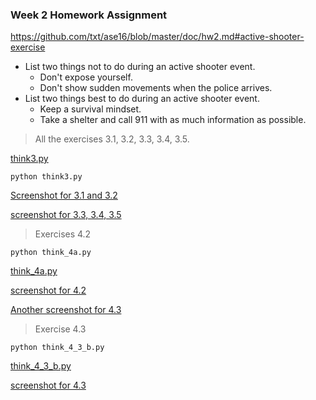 ### Week 2 Homework Assignment

https://github.com/txt/ase16/blob/master/doc/hw2.md#active-shooter-exercise

* List two things not to do during an active shooter event.
    * Don't expose yourself.
    * Don't show sudden movements when the police arrives.
* List two things best to do during an active shooter event.
    * Keep a survival mindset.
    * Take a shelter and call 911 with as much information as possible.

> All the exercises 3.1, 3.2, 3.3, 3.4, 3.5.

[think3.py](https://github.com/rpotluri12/ase16groupi/blob/master/code/2/think3.py)

`python think3.py`

[Screenshot for 3.1 and 3.2](https://github.com/rpotluri12/ase16groupi/blob/master/code/2/pritesh/output_3.1.JPG)

[screenshot for 3.3, 3.4, 3.5](https://github.com/rpotluri12/ase16groupi/blob/master/code/2/pritesh/output_3.3%20to%203.5.JPG)

> Exercises 4.2

`python think_4a.py`

[think_4a.py](https://github.com/rpotluri12/ase16groupi/blob/master/code/2/pritesh/think_4a.py)

[screenshot for 4.2](https://github.com/rpotluri12/ase16groupi/blob/master/code/2/pritesh/output_4.2.JPG)

[Another screenshot for 4.3](https://github.com/rpotluri12/ase16groupi/blob/master/code/2/pritesh/output_4_2_b.JPG)

> Exercise 4.3

`python think_4_3_b.py`

[think_4_3_b.py](https://github.com/rpotluri12/ase16groupi/blob/master/code/2/pritesh/think_4_3_b.py)

[screenshot for 4.3](https://github.com/rpotluri12/ase16groupi/blob/master/code/2/pritesh/output_4.3.JPG)
